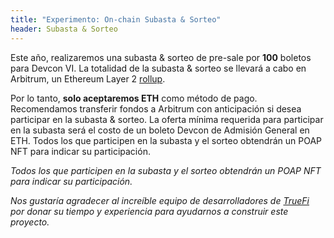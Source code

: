 ```yaml
---
title: "Experimento: On-chain Subasta & Sorteo"
header: Subasta & Sorteo
---
```

Este año, realizaremos una subasta & sorteo de pre-sale por **100** boletos para Devcon VI. La totalidad de la subasta & sorteo se llevará a cabo en Arbitrum, un Ethereum Layer 2 [rollup](https://vitalik.ca/general/2021/01/05/rollup.html).

Por lo tanto, **solo aceptaremos ETH** como método de pago. Recomendamos transferir fondos a Arbitrum con anticipación si desea participar en la subasta & sorteo. La oferta mínima requerida para participar en la subasta será el costo de un boleto Devcon de Admisión General en ETH. Todos los que participen en la subasta y el sorteo obtendrán un POAP NFT para indicar su participación.

*Todos los que participen en la subasta y el sorteo obtendrán un POAP NFT para indicar su participación.*

*Nos gustaría agradecer al increíble equipo de desarrolladores de [TrueFi](https://truefi.io/) por donar su tiempo y experiencia para ayudarnos a construir este proyecto.*